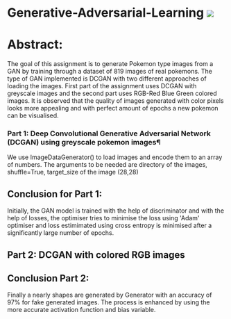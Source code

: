 # Generative-Adversarial-Learning ![](https://camo.githubusercontent.com/8d9b002c2ed55d07ecaac9cc031a1a89665d9cd0/68747470733a2f2f696d672e736869656c64732e696f2f62616467652f6c6963656e73652d4d49542d626c7565)
# Abstract:
The goal of this assignment is to generate Pokemon type images from a GAN by training through a dataset of 819 images of real pokemons. The type of GAN implemented is DCGAN with two different approaches of loading the images. First part of the assignment uses DCGAN with greyscale images and the second part uses RGB-Red Blue Green colored images. It is observed that the quality of images generated with color pixels looks more appealing and with perfect amount of epochs a new pokemon can be visualised.
### Part 1: Deep Convolutional Generative Adversarial Network (DCGAN) using greyscale pokemon images¶
We use ImageDataGenerator() to load images and encode them to an array of numbers. The arguments to be needed are directory of the images, shuffle=True, target_size of the image (28,28)

## Conclusion for Part 1:
Initially, the GAN model is trained with the help of discriminator and with the help of losses, the optimiser tries to minimise the loss using 'Adam' optimiser and loss estimimated using cross entropy is minimised after a significantly large number of epochs.

## Part 2: DCGAN with colored RGB images

## Conclusion Part 2:
 Finally a nearly shapes are generated by Generator with an accuracy of 97% for fake generated images. The process is enhanced by using the more accurate activation function and bias variable.
